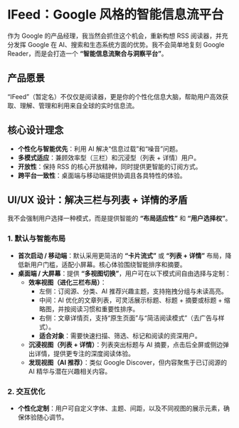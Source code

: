 # IFeed：Google 风格的智能信息流平台

作为 Google 的产品经理，我当然会抓住这个机会，重新构想 RSS 阅读器，并充分发挥 Google 在 AI、搜索和生态系统方面的优势。我不会简单地复刻 Google Reader，而是会打造一个 **“智能信息流聚合与洞察平台”**。

## 产品愿景

“IFeed”（暂定名）不仅仅是阅读器，更是你的个性化信息大脑，帮助用户高效获取、理解、管理和利用来自全球的实时信息流。

## 核心设计理念

- **个性化与智能优先**：利用 AI 解决“信息过载”和“噪音”问题。
- **多模式适应**：兼顾效率型（三栏）和沉浸型（列表 + 详情）用户。
- **开放性**：保持 RSS 的核心开放精神，同时提供更智能的订阅方式。
- **跨平台一致性**：桌面端与移动端提供协调且各具特性的体验。

## UI/UX 设计：解决三栏与列表 + 详情的矛盾

我不会强制用户选择一种模式，而是提供智能的 **“布局适应性”** 和 **“用户选择权”**。

### 1. 默认与智能布局

- **首次启动 / 移动端**：默认采用更简洁的 **“卡片流式”** 或 **“列表 + 详情”** 布局，降低新用户门槛，适配小屏幕。核心体验围绕智能排序和摘要。
- **桌面端 / 大屏幕**：提供 **“多视图切换”**，用户可在以下模式间自由选择与定制：
  - **效率视图（进化三栏布局）**：
    - 左侧：订阅源、分类、AI 推荐兴趣主题，支持拖拽分组与未读高亮。
    - 中间：AI 优化的文章列表，可灵活展示标题、标题 + 摘要或标题 + 缩略图，并按阅读习惯和重要性排序。
    - 右侧：文章详情页，支持“原生页面”与“简洁阅读模式”（去广告与样式）。
    - **适合对象**：需要快速扫描、筛选、标记和阅读的资深用户。
  - **沉浸视图（列表 + 详情）**：列表突出标题与 AI 摘要，点击后全屏或侧边弹出详情，提供更专注的深度阅读体验。
  - **发现视图（AI 推荐）**：类似 Google Discover，但内容聚焦于已订阅源的 AI 精华与潜在兴趣相关内容。

### 2. 交互优化

- **个性化定制**：用户可自定义字体、主题、间距，以及不同视图的展示元素，确保体验随心调节。
